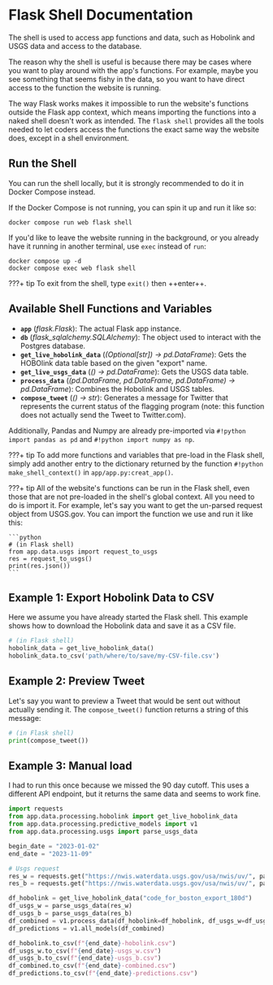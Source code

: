 # Flask Shell Documentation

The shell is used to access app functions and data, such as Hobolink and USGS  data and access to the database.

The reason why the shell is useful is because there may be cases where you want to play around with the app's functions. For example, maybe you see something that seems fishy in the data, so you want to have direct access to the function the website is running.

The way Flask works makes it impossible to run the website's functions outside the Flask app context, which means importing the functions into a naked shell doesn't work as intended. The `flask shell` provides all the tools needed to let coders access the functions the exact same way the website does, except in a shell environment.

## Run the Shell

You can run the shell locally, but it is strongly recommended to do it in Docker Compose instead.

If the Docker Compose is not running, you can spin it up and run it like so:

```shell
docker compose run web flask shell
```

If you'd like to leave the website running in the background, or you already have it running in another terminal, use `exec` instead of `run`:

```shell
docker compose up -d
docker compose exec web flask shell
```

???+ tip
    To exit from the shell, type `exit()` then ++enter++.

## Available Shell Functions and Variables

- **`app`** (*flask.Flask*):
  The actual Flask app instance.
- **`db`** (*flask_sqlalchemy.SQLAlchemy*):
  The object used to interact with the Postgres database.
- **`get_live_hobolink_data`** (*(Optional[str]) -> pd.DataFrame*):
  Gets the HOBOlink data table based on the given "export" name.
- **`get_live_usgs_data`** (*() -> pd.DataFrame*):
  Gets the USGS data table.
- **`process_data`** (*(pd.DataFrame, pd.DataFrame, pd.DataFrame) -> pd.DataFrame*):
  Combines the Hobolink and USGS tables.
- **`compose_tweet`** (*() -> str*):
  Generates a message for Twitter that represents the current status of the flagging program (note: this function does not actually send the Tweet to Twitter.com).

Additionally, Pandas and Numpy are already pre-imported via `#!python import pandas as pd` and `#!python import numpy as np`.

???+ tip
    To add more functions and variables that pre-load in the Flask shell, simply add another entry to the dictionary returned by the function `#!python make_shell_context()` in `app/app.py:creat_app()`.

???+ tip
    All of the website's functions can be run in the Flask shell, even those that are not pre-loaded in the shell's global context. All you need to do is import it. For example, let's say you want to get the un-parsed request object from USGS.gov. You can import the function we use and run it like this:

    ```python
    # (in Flask shell)
    from app.data.usgs import request_to_usgs
    res = request_to_usgs()
    print(res.json())
    ```

## Example 1: Export Hobolink Data to CSV

Here we assume you have already started the Flask shell.
This example shows how to download the Hobolink data and
save it as a CSV file.

```python
# (in Flask shell)
hobolink_data = get_live_hobolink_data()
hobolink_data.to_csv('path/where/to/save/my-CSV-file.csv')
```

## Example 2: Preview Tweet

Let's say you want to preview a Tweet that would be sent out without actually sending it. The `compose_tweet()` function returns a string of this message:

```python
# (in Flask shell)
print(compose_tweet())
```

## Example 3: Manual load

I had to run this once because we missed the 90 day cutoff. This uses a different API endpoint, but it returns the same data and seems to work fine.

```python
import requests
from app.data.processing.hobolink import get_live_hobolink_data
from app.data.processing.predictive_models import v1
from app.data.processing.usgs import parse_usgs_data

begin_date = "2023-01-02"
end_date = "2023-11-09"

# Usgs request
res_w = requests.get("https://nwis.waterdata.usgs.gov/usa/nwis/uv/", params={"cb_00060": "on", "cb_00065": "on", "format": "rdb", "site_no": "01104500", "legacy": "1", "period": "", "begin_date": begin_date, "end_date": end_date})
res_b = requests.get("https://nwis.waterdata.usgs.gov/usa/nwis/uv/", params={"cb_00045": "off", "cb_00065": "on", "format": "rdb", "site_no": "01104683", "legacy": "1", "period": "", "begin_date": begin_date, "end_date": end_date})

df_hobolink = get_live_hobolink_data("code_for_boston_export_180d")
df_usgs_w = parse_usgs_data(res_w)
df_usgs_b = parse_usgs_data(res_b)
df_combined = v1.process_data(df_hobolink=df_hobolink, df_usgs_w=df_usgs_w, df_usgs_mr=df_usgs_b)
df_predictions = v1.all_models(df_combined)

df_hobolink.to_csv(f"{end_date}-hobolink.csv")
df_usgs_w.to_csv(f"{end_date}-usgs_w.csv")
df_usgs_b.to_csv(f"{end_date}-usgs_b.csv")
df_combined.to_csv(f"{end_date}-combined.csv")
df_predictions.to_csv(f"{end_date}-predictions.csv")
```
